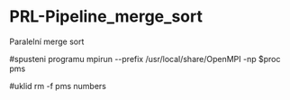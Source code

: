 # PRL-Pipeline_merge_sort

Paralelní merge sort

#spusteni programu
mpirun --prefix /usr/local/share/OpenMPI  -np $proc pms 				

#uklid
rm -f pms numbers	
